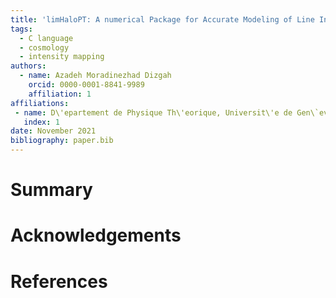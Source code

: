 ```yaml
---
title: 'limHaloPT: A numerical Package for Accurate Modeling of Line Intensity Power spectrum'
tags:
  - C language
  - cosmology
  - intensity mapping
authors:
  - name: Azadeh Moradinezhad Dizgah
    orcid: 0000-0001-8841-9989
    affiliation: 1
affiliations:
 - name: D\'epartement de Physique Th\'eorique, Universit\'e de Gen\`eve, 24 quai Ernest Ansermet, \\ 1211 Gen\`eva 4, Switzerland
   index: 1
date: November 2021
bibliography: paper.bib
---
```


# Summary


# Acknowledgements


# References
